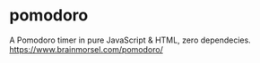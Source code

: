 # pomodoro
A Pomodoro timer in pure JavaScript &amp; HTML, zero dependecies. https://www.brainmorsel.com/pomodoro/
